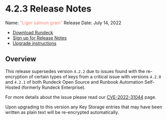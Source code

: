 # 4.2.3 Release Notes

Name: <span style="color: salmon"><span class="glyphicon glyphicon-grain"></span> "Liger salmon grain"</span>
Release Date: July 14, 2022

- [Download Rundeck](https://download.rundeck.com/)
- [Sign up for Release Notes](https://www.rundeck.com/release-notes-signup)
- [Upgrade instructions](/upgrading/)

## Overview

This release supersedes version `4.2.2` due to issues found with the re-encryption of certain types of keys from a critical issue with versions `4.2.0` and `4.2.1` of both Rundeck Open Source and Runbook Automation Self-Hosted (formerly Rundeck Enterprise).

For more details about the issue please read our [CVE-2022-31044](/history/cves/cve-2022-31044.md) page.

Upon upgrading to this version any Key Storage entries that may have been written as plain text will be re-encrypted automatically.

